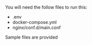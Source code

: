 You will need the follow files to run this:

- .env
- docker-compose.yml
- nginx/conf.d/main.conf

Sample files are provided
